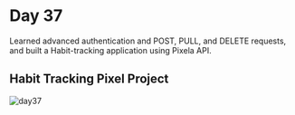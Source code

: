 # Day 37
Learned advanced authentication and POST, PULL, and DELETE requests, and built a Habit-tracking application using Pixela API.
## Habit Tracking Pixel Project
![day37](https://github.com/diorithaliti/Python/assets/74361197/2bdcfedf-5314-4ca7-bb48-a459d7893870)
